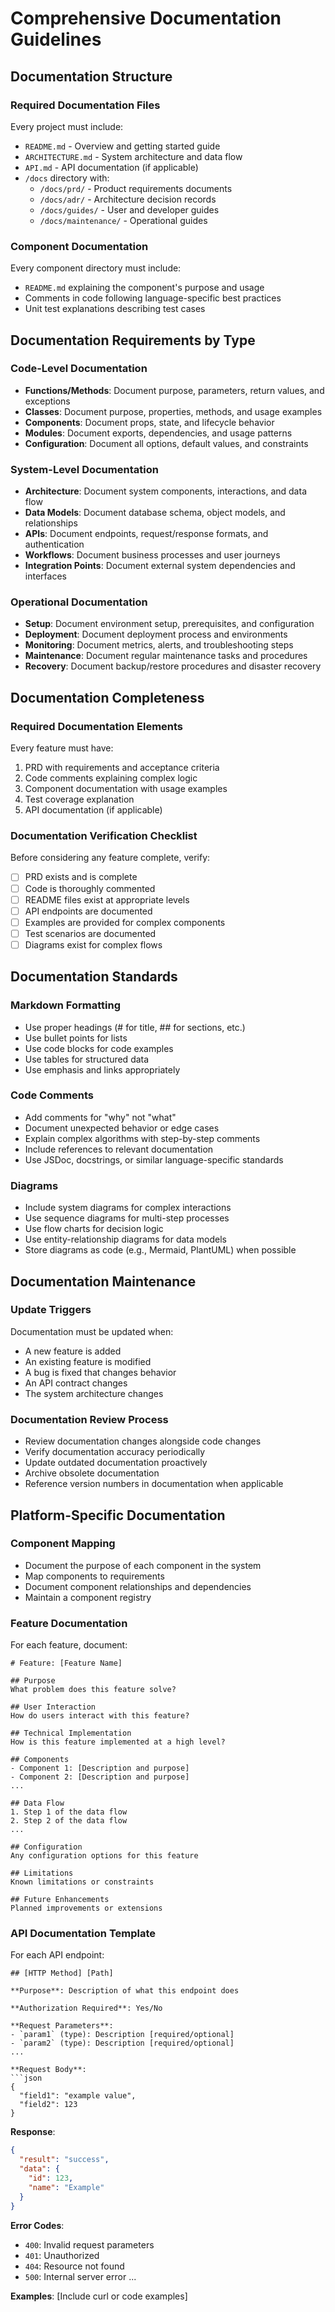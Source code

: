 # Comprehensive Documentation Guidelines

## Documentation Structure

### Required Documentation Files
Every project must include:
- `README.md` - Overview and getting started guide
- `ARCHITECTURE.md` - System architecture and data flow
- `API.md` - API documentation (if applicable)
- `/docs` directory with:
  - `/docs/prd/` - Product requirements documents
  - `/docs/adr/` - Architecture decision records
  - `/docs/guides/` - User and developer guides
  - `/docs/maintenance/` - Operational guides

### Component Documentation
Every component directory must include:
- `README.md` explaining the component's purpose and usage
- Comments in code following language-specific best practices
- Unit test explanations describing test cases

## Documentation Requirements by Type

### Code-Level Documentation
- **Functions/Methods**: Document purpose, parameters, return values, and exceptions
- **Classes**: Document purpose, properties, methods, and usage examples
- **Components**: Document props, state, and lifecycle behavior
- **Modules**: Document exports, dependencies, and usage patterns
- **Configuration**: Document all options, default values, and constraints

### System-Level Documentation
- **Architecture**: Document system components, interactions, and data flow
- **Data Models**: Document database schema, object models, and relationships
- **APIs**: Document endpoints, request/response formats, and authentication
- **Workflows**: Document business processes and user journeys
- **Integration Points**: Document external system dependencies and interfaces

### Operational Documentation
- **Setup**: Document environment setup, prerequisites, and configuration
- **Deployment**: Document deployment process and environments
- **Monitoring**: Document metrics, alerts, and troubleshooting steps
- **Maintenance**: Document regular maintenance tasks and procedures
- **Recovery**: Document backup/restore procedures and disaster recovery

## Documentation Completeness

### Required Documentation Elements
Every feature must have:
1. PRD with requirements and acceptance criteria
2. Code comments explaining complex logic
3. Component documentation with usage examples
4. Test coverage explanation
5. API documentation (if applicable)

### Documentation Verification Checklist
Before considering any feature complete, verify:
- [ ] PRD exists and is complete
- [ ] Code is thoroughly commented
- [ ] README files exist at appropriate levels
- [ ] API endpoints are documented
- [ ] Examples are provided for complex components
- [ ] Test scenarios are documented
- [ ] Diagrams exist for complex flows

## Documentation Standards

### Markdown Formatting
- Use proper headings (# for title, ## for sections, etc.)
- Use bullet points for lists
- Use code blocks for code examples
- Use tables for structured data
- Use emphasis and links appropriately

### Code Comments
- Add comments for "why" not "what"
- Document unexpected behavior or edge cases
- Explain complex algorithms with step-by-step comments
- Include references to relevant documentation
- Use JSDoc, docstrings, or similar language-specific standards

### Diagrams
- Include system diagrams for complex interactions
- Use sequence diagrams for multi-step processes
- Use flow charts for decision logic
- Use entity-relationship diagrams for data models
- Store diagrams as code (e.g., Mermaid, PlantUML) when possible

## Documentation Maintenance

### Update Triggers
Documentation must be updated when:
- A new feature is added
- An existing feature is modified
- A bug is fixed that changes behavior
- An API contract changes
- The system architecture changes

### Documentation Review Process
- Review documentation changes alongside code changes
- Verify documentation accuracy periodically
- Update outdated documentation proactively
- Archive obsolete documentation
- Reference version numbers in documentation when applicable

## Platform-Specific Documentation

### Component Mapping
- Document the purpose of each component in the system
- Map components to requirements
- Document component relationships and dependencies
- Maintain a component registry

### Feature Documentation
For each feature, document:
```
# Feature: [Feature Name]

## Purpose
What problem does this feature solve?

## User Interaction
How do users interact with this feature?

## Technical Implementation
How is this feature implemented at a high level?

## Components
- Component 1: [Description and purpose]
- Component 2: [Description and purpose]
...

## Data Flow
1. Step 1 of the data flow
2. Step 2 of the data flow
...

## Configuration
Any configuration options for this feature

## Limitations
Known limitations or constraints

## Future Enhancements
Planned improvements or extensions
```

### API Documentation Template
For each API endpoint:
```
## [HTTP Method] [Path]

**Purpose**: Description of what this endpoint does

**Authorization Required**: Yes/No

**Request Parameters**:
- `param1` (type): Description [required/optional]
- `param2` (type): Description [required/optional]
...

**Request Body**:
```json
{
  "field1": "example value",
  "field2": 123
}
```

**Response**:
```json
{
  "result": "success",
  "data": {
    "id": 123,
    "name": "Example"
  }
}
```

**Error Codes**:
- `400`: Invalid request parameters
- `401`: Unauthorized
- `404`: Resource not found
- `500`: Internal server error
...

**Examples**:
[Include curl or code examples]
``` 
